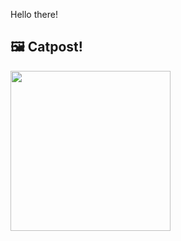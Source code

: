 Hello there!



## 🖼️ Catpost!

<sub>
    <img src="https://cdn2.thecatapi.com/images/3s2.jpg" height="256">
</sub>

